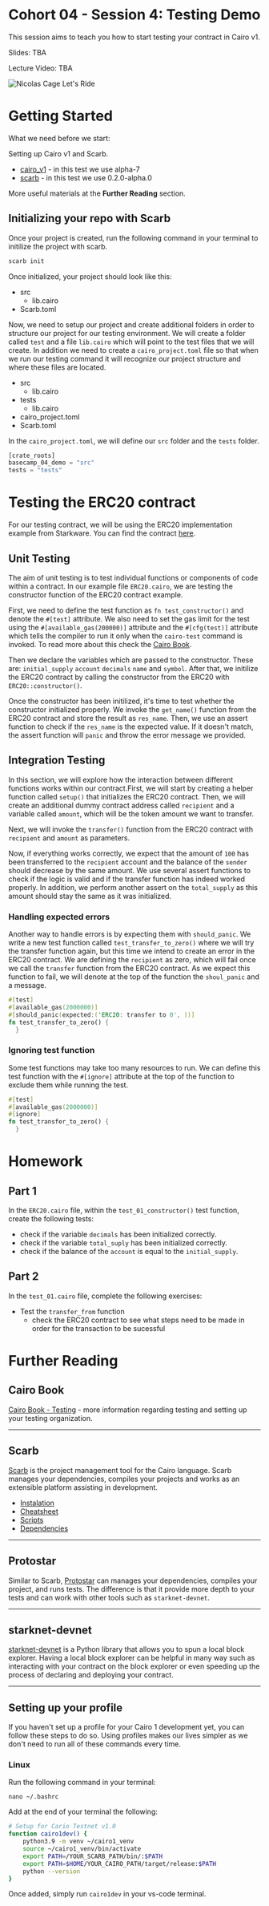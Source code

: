 # Cohort 04 - Session 4: Testing Demo

This session aims to teach you how to start testing your contract in Cairo v1.

Slides: TBA

Lecture Video: TBA

![Nicolas Cage Let's Ride](https://media.tenor.com/PDEhy7xqVdoAAAAC/lets-ride-nicolas-cage.gif)

# Getting Started

What we need before we start:

Setting up Cairo v1 and Scarb.

- [cairo_v1](https://github.com/starkware-libs/cairo) - in this test we use alpha-7
- [scarb](https://github.com/software-mansion/scarb/) - in this test we use 0.2.0-alpha.0

More useful materials at the **Further Reading** section.

## Initializing your repo with Scarb

Once your project is created, run the following command in your terminal to initilize the project with scarb.

```bash
scarb init
```

Once initialized, your project should look like this:

<ul>
  <li>src
    <ul>
      <li>lib.cairo</li>
    </ul>
  </li>
  <li>Scarb.toml</li>
</ul>

Now, we need to setup our project and create additional folders in order to structure our project for our testing environment. We will create a folder called `test` and a file `lib.cairo` which will point to the test files that we will create. In addition we need to create a `cairo_project.toml` file so that when we run our testing command it will recognize our project structure and where these files are located.

<ul>
  <li>src
    <ul>
      <li>lib.cairo</li>
    </ul>
  </li>
  <li>tests
    <ul>
      <li>lib.cairo</li>
    </ul>
  </li>
  <li>cairo_project.toml</li>
  <li>Scarb.toml</li>
</ul>

In the `cairo_project.toml`, we will define our `src` folder and the `tests` folder.

```rust
[crate_roots]
basecamp_04_demo = "src"
tests = "tests"
```

# Testing the ERC20 contract

For our testing contract, we will be using the ERC20 implementation example from Starkware. You can find the contract [here](https://github.com/starkware-libs/cairo/blob/main/crates/cairo-lang-starknet/test_data/erc20.cairo).

## Unit Testing

The aim of unit testing is to test individual functions or components of code within a contract. In our example file `ERC20.cairo`, we are testing the constructor function of the ERC20 contract example.

First, we need to define the test function as `fn test_constructor()` and denote the `#[test]` attribute. We also need to set the gas limit for the test using the `#[available_gas(200000)]` attribute and the `#[cfg(test)]` attribute which tells the compiler to run it only when the `cairo-test` command is invoked. To read more about this check the [Cairo Book](https://cairo-book.github.io/ch08-01-how-to-write-tests.html).

Then we declare the variables which are passed to the constructor. These are: `initial_supply` `account` `decimals` `name` and `symbol`. After that, we initilize the ERC20 contract by calling the constructor from the ERC20 with `ERC20::constructor()`.

Once the constructor has been initilized, it's time to test whether the constructor initialized properly. We invoke the `get_name()` function from the ERC20 contract and store the result as `res_name`. Then, we use an assert function to check if the `res_name` is the expected value. If it doesn't match, the assert function will `panic` and throw the error message we provided.

## Integration Testing

In this section, we will explore how the interaction between different functions works within our contract.First, we will start by creating a helper function called `setup()` that initializes the ERC20 contract. Then, we will create an additional dummy contract address called `recipient` and a variable called `amount`, which will be the token amount we want to transfer.

Next, we will invoke the `transfer()` function from the ERC20 contract with `recipient` and `amount` as parameters.

Now, if everything works correctly, we expect that the amount of `100` has been transferred to the `recipient` account and the balance of the `sender` should decrease by the same amount. We use several assert functions to check if the logic is valid and if the transfer function has indeed worked properly. In addition, we perform another assert on the `total_supply` as this amount should stay the same as it was initialized.

### Handling expected errors

Another way to handle errors is by expecting them with `should_panic`. We write a new test function called `test_transfer_to_zero()` where we will try the transfer function again, but this time we intend to create an error in the ERC20 contract. We are defining the `recipient` as zero, which will fail once we call the `transfer` function from the ERC20 contract. As we expect this function to fail, we will denote at the top of the function the `shoul_panic` and a message.

```rust
#[test]
#[available_gas(2000000)]
#[should_panic(expected:('ERC20: transfer to 0', ))]
fn test_transfer_to_zero() {
  }
```

### Ignoring test function

Some test functions may take too many resources to run. We can define this test function with the `#[ignore]` attribute at the top of the function to exclude them while running the test.

```rust
#[test]
#[available_gas(2000000)]
#[ignore]
fn test_transfer_to_zero() {
  }
```

# Homework

## Part 1

In the `ERC20.cairo` file, within the `test_01_constructor()` test function, create the following tests:

- check if the variable `decimals` has been initialized correctly.
- check if the variable `total_suply` has been initialized correctly.
- check if the balance of the `account` is equal to the `initial_supply`.

## Part 2

In the `test_01.cairo` file, complete the following exercises:

- Test the `transfer_from` function
  - check the ERC20 contract to see what steps need to be made in order for the transaction to be sucessful

# Further Reading

## Cairo Book

[Cairo Book - Testing](https://cairo-book.github.io/ch08-01-how-to-write-tests.html) - more information regarding testing and setting up your testing organization.

---

## Scarb

[Scarb](https://github.com/software-mansion/scarb) is the project management tool for the Cairo language. Scarb manages your dependencies, compiles your projects and works as an extensible platform assisting in development.

- [Instalation](https://docs.swmansion.com/scarb/docs)
- [Cheatsheet](https://docs.swmansion.com/scarb/docs/cheatsheet)
- [Scripts](https://docs.swmansion.com/scarb/docs/reference/scripts)
- [Dependencies](https://docs.swmansion.com/scarb/docs/guides/dependencies)

---

## Protostar

Similar to Scarb, [Protostar](https://github.com/software-mansion/protostar) can manages your dependencies, compiles your project, and runs tests. The difference is that it provide more depth to your tests and can work with other tools such as `starknet-devnet`.

---

## starknet-devnet

[starknet-devnet](https://github.com/0xSpaceShard/starknet-devnet) is a Python library that allows you to spun a local block explorer. Having a local block explorer can be helpful in many way such as interacting with your contract on the block explorer or even speeding up the process of declaring and deploying your contract.

---

## Setting up your profile

If you haven't set up a profile for your Cairo 1 development yet, you can follow these steps to do so. Using profiles makes our lives simpler as we don't need to run all of these commands every time.

### Linux

Run the following command in your terminal:

`nano ~/.bashrc`

Add at the end of your terminal the following:

```bash
# Setup for Cario Testnet v1.0
function cairo1dev() {
    python3.9 -m venv ~/cairo1_venv
    source ~/cairo1_venv/bin/activate
    export PATH=/YOUR_SCARB_PATH/bin/:$PATH
    export PATH=$HOME/YOUR_CAIRO_PATH/target/release:$PATH
    python --version
}
```

Once added, simply run `cairo1dev` in your vs-code terminal.
